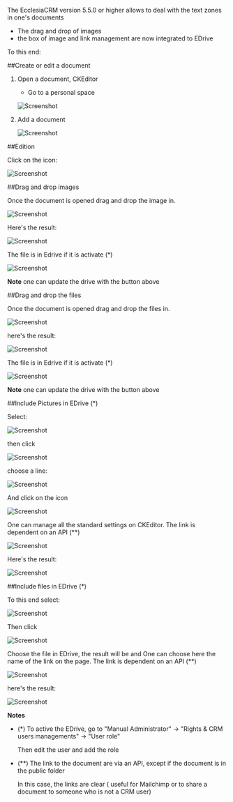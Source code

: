 The EcclesiaCRM version 5.5.0 or higher allows to deal with the text zones in one's documents

- The drag and drop of images
- the box of image and link management are now integrated to EDrive

To this end:

##Create or edit a document

1. Open a document, CKEditor

    - Go to a personal space

    ![Screenshot](../../img/person/user22.png)

2. Add a document

    ![Screenshot](../../img/person/user23.png)

##Edition

Click on the icon:

![Screenshot](../../img/person/docedit.png)


##Drag and drop images

Once the document is opened drag and drop the image in.

![Screenshot](../../img/person/dragNDrop1.png)

Here's the result:

![Screenshot](../../img/person/dragNDrop2.png)

The file is in Edrive if it is activate  (*)

![Screenshot](../../img/person/dragNDropEdrive1.png)

**Note** one can update the drive with the button above


##Drag and drop the files

Once the document is opened drag and drop the files in.

![Screenshot](../../img/person/dragNDrop1file.png)

here's the result:

![Screenshot](../../img/person/dragNDrop2file.png)

The file is in Edrive if it is activate  (*)

![Screenshot](../../img/person/dragNDropEdrive2.png)

**Note** one can update the drive with the button above


##Include Pictures in EDrive (*)

Select:

![Screenshot](../../img/person/includeImage1.png)

then click

![Screenshot](../../img/person/includeImage2.png)

choose a line:

![Screenshot](../../img/person/includeImage3.png)

And click on the icon

![Screenshot](../../img/person/includeImage4.png)

One can manage all the standard settings on CKEditor. The link is dependent on an API (**)

![Screenshot](../../img/person/includeImage5.png)

Here's the result:

![Screenshot](../../img/person/includeImage6.png)

##Include files in EDrive (*)

To this end select:

![Screenshot](../../img/person/includelink1.png)

Then click

![Screenshot](../../img/person/includelink2.png)

Choose the file in EDrive, the result will be and One can choose here the name of the link on the page. The link is dependent on an API (**)

![Screenshot](../../img/person/includelink3.png)

here's the result:

![Screenshot](../../img/person/includelink4.png)


**Notes**

- (*) To active the EDrive, go to "Manual Administrator" -> "Rights & CRM users managements" -> "User role"

  Then edit the user and add the role

- (**) The link to the document are via an API, except if the document is in the public folder

  In this case, the links are clear ( useful for Mailchimp or to share a document to someone who is not a CRM user)
